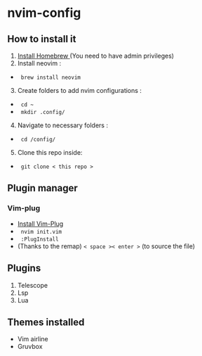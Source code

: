# nvim-config
## How to install it 
1. <a href="https://brew.sh" target="_blank"> Install Homebrew </a> (You need to have admin privileges) 
2. Install neovim : 
  - <code> brew install neovim </code> 
3. Create folders to add nvim configurations : 
  - <code> cd ~ </code>
  - <code> mkdir .config/ </code>
4. Navigate to necessary folders : 
  - <code> cd /config/ </code>
5. Clone this repo inside: 
  - <code> git clone < this repo > </code> 

## Plugin manager 
### Vim-plug
  - <a href="https://github.com/junegunn/vim-plug" target="_blank"> Install Vim-Plug </a> 
  - <code> nvim init.vim </code> 
  - <code> :PlugInstall </code> 
  - (Thanks to the remap) <code>< space >< enter ></code> (to source the file) 
 
## Plugins
1. Telescope 
2. Lsp 
3. Lua
  
## Themes installed
- Vim airline
- Gruvbox
